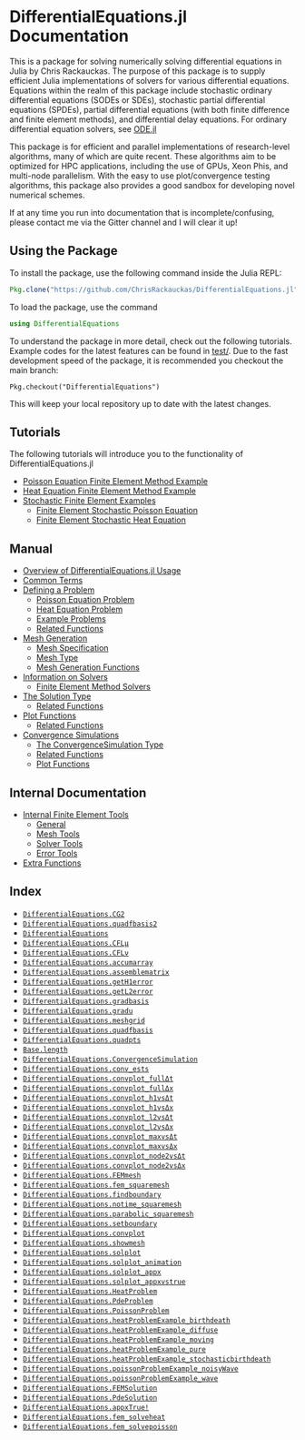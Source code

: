 
<a id='DifferentialEquations.jl-Documentation-1'></a>

# DifferentialEquations.jl Documentation


This is a package for solving numerically solving differential equations in Julia by Chris Rackauckas. The purpose of this package is to supply efficient Julia implementations of solvers for various differential equations. Equations within the realm of this package include stochastic ordinary differential equations (SODEs or SDEs), stochastic partial differential equations (SPDEs), partial differential equations (with both finite difference and finite element methods), and differential delay equations. For ordinary differential equation solvers, see [ODE.jl](https://github.com/JuliaLang/ODE.jl)


This package is for efficient and parallel implementations of research-level algorithms, many of which are quite recent. These algorithms aim to be optimized for HPC applications, including the use of GPUs, Xeon Phis, and multi-node parallelism. With the easy to use plot/convergence testing algorithms, this package also provides a good sandbox for developing novel numerical schemes.


If at any time you run into documentation that is incomplete/confusing, please contact me via the Gitter channel and I will clear it up!


<a id='Using-the-Package-1'></a>

## Using the Package


To install the package, use the following command inside the Julia REPL:


```julia
Pkg.clone("https://github.com/ChrisRackauckas/DifferentialEquations.jl")
```


To load the package, use the command


```julia
using DifferentialEquations
```


To understand the package in more detail, check out the following tutorials. Example codes for the latest features can be found in [test/](test/). Due to the fast development speed of the package, it is recommended you checkout the main branch:


```
Pkg.checkout("DifferentialEquations")
```


This will keep your local repository up to date with the latest changes.


<a id='Tutorials-1'></a>

## Tutorials


The following tutorials will introduce you to the functionality of DifferentialEquations.jl

- [Poisson Equation Finite Element Method Example](tutorials/femPoisson.md#Poisson-Equation-Finite-Element-Method-Example-1)
- [Heat Equation Finite Element Method Example](tutorials/femHeat.md#Heat-Equation-Finite-Element-Method-Example-1)
- [Stochastic Finite Element Examples](tutorials/femStochastic.md#Stochastic-Finite-Element-Examples-1)
    - [Finite Element Stochastic Poisson Equation](tutorials/femStochastic.md#Finite-Element-Stochastic-Poisson-Equation-1)
    - [Finite Element Stochastic Heat Equation](tutorials/femStochastic.md#Finite-Element-Stochastic-Heat-Equation-1)

<a id='Manual-1'></a>

## Manual

- [Overview of DifferentialEquations.jl Usage](man/overview.md#Overview-of-DifferentialEquations.jl-Usage-1)
- [Common Terms](man/commonTerms.md#Common-Terms-1)
- [Defining a Problem](man/problem.md#Defining-a-Problem-1)
    - [Poisson Equation Problem](man/problem.md#Poisson-Equation-Problem-1)
    - [Heat Equation Problem](man/problem.md#Heat-Equation-Problem-1)
    - [Example Problems](man/problem.md#Example-Problems-1)
    - [Related Functions](man/problem.md#Related-Functions-1)
- [Mesh Generation](man/mesh.md#Mesh-Generation-1)
    - [Mesh Specification](man/mesh.md#Mesh-Specification-1)
    - [Mesh Type](man/mesh.md#Mesh-Type-1)
    - [Mesh Generation Functions](man/mesh.md#Mesh-Generation-Functions-1)
- [Information on Solvers](man/solvers.md#Information-on-Solvers-1)
    - [Finite Element Method Solvers](man/solvers.md#Finite-Element-Method-Solvers-1)
- [The Solution Type](man/solution.md#The-Solution-Type-1)
    - [Related Functions](man/solution.md#Related-Functions-1)
- [Plot Functions](man/plot.md#Plot-Functions-1)
    - [Related Functions](man/plot.md#Related-Functions-1)
- [Convergence Simulations](man/convergence.md#Convergence-Simulations-1)
    - [The ConvergenceSimulation Type](man/convergence.md#The-ConvergenceSimulation-Type-1)
    - [Related Functions](man/convergence.md#Related-Functions-1)
    - [Plot Functions](man/convergence.md#Plot-Functions-1)

<a id='Internal-Documentation-1'></a>

## Internal Documentation

- [Internal Finite Element Tools](internals/femTools.md#Internal-Finite-Element-Tools-1)
    - [General](internals/femTools.md#General-1)
    - [Mesh Tools](internals/femTools.md#Mesh-Tools-1)
    - [Solver Tools](internals/femTools.md#Solver-Tools-1)
    - [Error Tools](internals/femTools.md#Error-Tools-1)
- [Extra Functions](internals/extras.md#Extra-Functions-1)

<a id='Index-1'></a>

## Index

- [`DifferentialEquations.CG2`](internals/extras.md#DifferentialEquations.CG2)
- [`DifferentialEquations.quadfbasis2`](internals/extras.md#DifferentialEquations.quadfbasis2)
- [`DifferentialEquations`](internals/femTools.md#DifferentialEquations)
- [`DifferentialEquations.CFLμ`](internals/femTools.md#DifferentialEquations.CFLμ)
- [`DifferentialEquations.CFLν`](internals/femTools.md#DifferentialEquations.CFLν)
- [`DifferentialEquations.accumarray`](internals/femTools.md#DifferentialEquations.accumarray)
- [`DifferentialEquations.assemblematrix`](internals/femTools.md#DifferentialEquations.assemblematrix)
- [`DifferentialEquations.getH1error`](internals/femTools.md#DifferentialEquations.getH1error)
- [`DifferentialEquations.getL2error`](internals/femTools.md#DifferentialEquations.getL2error)
- [`DifferentialEquations.gradbasis`](internals/femTools.md#DifferentialEquations.gradbasis)
- [`DifferentialEquations.gradu`](internals/femTools.md#DifferentialEquations.gradu)
- [`DifferentialEquations.meshgrid`](internals/femTools.md#DifferentialEquations.meshgrid)
- [`DifferentialEquations.quadfbasis`](internals/femTools.md#DifferentialEquations.quadfbasis)
- [`DifferentialEquations.quadpts`](internals/femTools.md#DifferentialEquations.quadpts)
- [`Base.length`](man/convergence.md#Base.length-Tuple{DifferentialEquations.ConvergenceSimulation})
- [`DifferentialEquations.ConvergenceSimulation`](man/convergence.md#DifferentialEquations.ConvergenceSimulation)
- [`DifferentialEquations.conv_ests`](man/convergence.md#DifferentialEquations.conv_ests)
- [`DifferentialEquations.convplot_fullΔt`](man/convergence.md#DifferentialEquations.convplot_fullΔt)
- [`DifferentialEquations.convplot_fullΔx`](man/convergence.md#DifferentialEquations.convplot_fullΔx)
- [`DifferentialEquations.convplot_h1vsΔt`](man/convergence.md#DifferentialEquations.convplot_h1vsΔt)
- [`DifferentialEquations.convplot_h1vsΔx`](man/convergence.md#DifferentialEquations.convplot_h1vsΔx)
- [`DifferentialEquations.convplot_l2vsΔt`](man/convergence.md#DifferentialEquations.convplot_l2vsΔt)
- [`DifferentialEquations.convplot_l2vsΔx`](man/convergence.md#DifferentialEquations.convplot_l2vsΔx)
- [`DifferentialEquations.convplot_maxvsΔt`](man/convergence.md#DifferentialEquations.convplot_maxvsΔt)
- [`DifferentialEquations.convplot_maxvsΔx`](man/convergence.md#DifferentialEquations.convplot_maxvsΔx)
- [`DifferentialEquations.convplot_node2vsΔt`](man/convergence.md#DifferentialEquations.convplot_node2vsΔt)
- [`DifferentialEquations.convplot_node2vsΔx`](man/convergence.md#DifferentialEquations.convplot_node2vsΔx)
- [`DifferentialEquations.FEMmesh`](man/mesh.md#DifferentialEquations.FEMmesh)
- [`DifferentialEquations.fem_squaremesh`](man/mesh.md#DifferentialEquations.fem_squaremesh)
- [`DifferentialEquations.findboundary`](man/mesh.md#DifferentialEquations.findboundary)
- [`DifferentialEquations.notime_squaremesh`](man/mesh.md#DifferentialEquations.notime_squaremesh)
- [`DifferentialEquations.parabolic_squaremesh`](man/mesh.md#DifferentialEquations.parabolic_squaremesh)
- [`DifferentialEquations.setboundary`](man/mesh.md#DifferentialEquations.setboundary)
- [`DifferentialEquations.convplot`](man/plot.md#DifferentialEquations.convplot)
- [`DifferentialEquations.showmesh`](man/plot.md#DifferentialEquations.showmesh)
- [`DifferentialEquations.solplot`](man/plot.md#DifferentialEquations.solplot)
- [`DifferentialEquations.solplot_animation`](man/plot.md#DifferentialEquations.solplot_animation)
- [`DifferentialEquations.solplot_appx`](man/plot.md#DifferentialEquations.solplot_appx)
- [`DifferentialEquations.solplot_appxvstrue`](man/plot.md#DifferentialEquations.solplot_appxvstrue)
- [`DifferentialEquations.HeatProblem`](man/problem.md#DifferentialEquations.HeatProblem)
- [`DifferentialEquations.PdeProblem`](man/problem.md#DifferentialEquations.PdeProblem)
- [`DifferentialEquations.PoissonProblem`](man/problem.md#DifferentialEquations.PoissonProblem)
- [`DifferentialEquations.heatProblemExample_birthdeath`](man/problem.md#DifferentialEquations.heatProblemExample_birthdeath)
- [`DifferentialEquations.heatProblemExample_diffuse`](man/problem.md#DifferentialEquations.heatProblemExample_diffuse)
- [`DifferentialEquations.heatProblemExample_moving`](man/problem.md#DifferentialEquations.heatProblemExample_moving)
- [`DifferentialEquations.heatProblemExample_pure`](man/problem.md#DifferentialEquations.heatProblemExample_pure)
- [`DifferentialEquations.heatProblemExample_stochasticbirthdeath`](man/problem.md#DifferentialEquations.heatProblemExample_stochasticbirthdeath)
- [`DifferentialEquations.poissonProblemExample_noisyWave`](man/problem.md#DifferentialEquations.poissonProblemExample_noisyWave)
- [`DifferentialEquations.poissonProblemExample_wave`](man/problem.md#DifferentialEquations.poissonProblemExample_wave)
- [`DifferentialEquations.FEMSolution`](man/solution.md#DifferentialEquations.FEMSolution)
- [`DifferentialEquations.PdeSolution`](man/solution.md#DifferentialEquations.PdeSolution)
- [`DifferentialEquations.appxTrue!`](man/solution.md#DifferentialEquations.appxTrue!)
- [`DifferentialEquations.fem_solveheat`](man/solvers.md#DifferentialEquations.fem_solveheat)
- [`DifferentialEquations.fem_solvepoisson`](man/solvers.md#DifferentialEquations.fem_solvepoisson)

